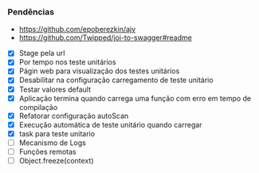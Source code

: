 ### Pendências

* https://github.com/epoberezkin/ajv
* https://github.com/Twipped/joi-to-swagger#readme

- [x] Stage pela url
- [x] Por tempo nos teste unitários
- [x] Págin web para visualização dos testes unitários
- [x] Desabilitar na configuração carregamento de teste unitário
- [x] Testar valores default
- [x] Aplicação termina quando carrega uma função com erro em tempo de compilação
- [x] Refatorar configuração autoScan
- [x] Execução automática de teste unitário quando carregar
- [x] task para teste unitario
- [ ] Mecanismo de Logs
- [ ] Funções remotas
- [ ] Object.freeze(context)
